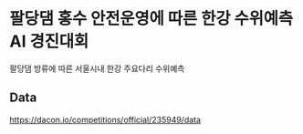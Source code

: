 # 팔당댐 홍수 안전운영에 따른 한강 수위예측 AI 경진대회
팔당댐 방류에 따른 서울시내 한강 주요다리 수위예측

## Data
https://dacon.io/competitions/official/235949/data
